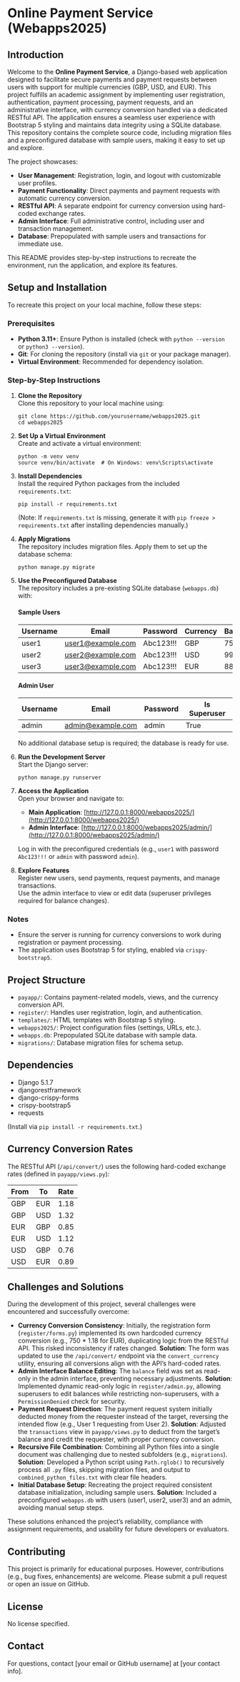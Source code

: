 Online Payment Service (Webapps2025)
====================================

Introduction
------------

Welcome to the **Online Payment Service**, a Django-based web application designed to facilitate secure payments and payment requests between users with support for multiple currencies (GBP, USD, and EUR). This project fulfills an academic assignment by implementing user registration, authentication, payment processing, payment requests, and an administrative interface, with currency conversion handled via a dedicated RESTful API. The application ensures a seamless user experience with Bootstrap 5 styling and maintains data integrity using a SQLite database. This repository contains the complete source code, including migration files and a preconfigured database with sample users, making it easy to set up and explore.

The project showcases:

* **User Management**: Registration, login, and logout with customizable user profiles.
* **Payment Functionality**: Direct payments and payment requests with automatic currency conversion.
* **RESTful API**: A separate endpoint for currency conversion using hard-coded exchange rates.
* **Admin Interface**: Full administrative control, including user and transaction management.
* **Database**: Prepopulated with sample users and transactions for immediate use.

This README provides step-by-step instructions to recreate the environment, run the application, and explore its features.

Setup and Installation
----------------------

To recreate this project on your local machine, follow these steps:

### Prerequisites

* **Python 3.11+**: Ensure Python is installed (check with `python --version` or `python3 --version`).
* **Git**: For cloning the repository (install via `git` or your package manager).
* **Virtual Environment**: Recommended for dependency isolation.

### Step-by-Step Instructions

1.  **Clone the Repository**  
    Clone this repository to your local machine using:
    
        git clone https://github.com/yourusername/webapps2025.git
        cd webapps2025
    
2.  **Set Up a Virtual Environment**  
    Create and activate a virtual environment:
    
        python -m venv venv
        source venv/bin/activate  # On Windows: venv\Scripts\activate
    
3.  **Install Dependencies**  
    Install the required Python packages from the included `requirements.txt`:
    
        pip install -r requirements.txt
    
    (Note: If `requirements.txt` is missing, generate it with `pip freeze > requirements.txt` after installing dependencies manually.)
4.  **Apply Migrations**  
    The repository includes migration files. Apply them to set up the database schema:
    
        python manage.py migrate
    
5.  **Use the Preconfigured Database**  
    The repository includes a pre-existing SQLite database (`webapps.db`) with:
    
    #### Sample Users
    
    | Username | Email | Password | Currency | Balance |
    | --- | --- | --- | --- | --- |
    | user1 | user1@example.com | Abc123!!! | GBP | 750.00 |
    | user2 | user2@example.com | Abc123!!! | USD | 990.00 |
    | user3 | user3@example.com | Abc123!!! | EUR | 885.00 |
    
    #### Admin User
    
    | Username | Email | Password | Is Superuser |
    | --- | --- | --- | --- |
    | admin | admin@example.com | admin | True |
    
    No additional database setup is required; the database is ready for use.
6.  **Run the Development Server**  
    Start the Django server:
    
        python manage.py runserver
    
7.  **Access the Application**  
    Open your browser and navigate to:
    
    * **Main Application**: [http://127.0.0.1:8000/webapps2025/](http://127.0.0.1:8000/webapps2025/)
    * **Admin Interface**: [http://127.0.0.1:8000/webapps2025/admin/](http://127.0.0.1:8000/webapps2025/admin/)
    
    Log in with the preconfigured credentials (e.g., `user1` with password `Abc123!!!` or `admin` with password `admin`).
8.  **Explore Features**  
    Register new users, send payments, request payments, and manage transactions.  
    Use the admin interface to view or edit data (superuser privileges required for balance changes).

### Notes

* Ensure the server is running for currency conversions to work during registration or payment processing.
* The application uses Bootstrap 5 for styling, enabled via `crispy-bootstrap5`.

Project Structure
-----------------

* `payapp/`: Contains payment-related models, views, and the currency conversion API.
* `register/`: Handles user registration, login, and authentication.
* `templates/`: HTML templates with Bootstrap 5 styling.
* `webapps2025/`: Project configuration files (settings, URLs, etc.).
* `webapps.db`: Prepopulated SQLite database with sample data.
* `migrations/`: Database migration files for schema setup.

Dependencies
------------

* Django 5.1.7
* djangorestframework
* django-crispy-forms
* crispy-bootstrap5
* requests

(Install via `pip install -r requirements.txt`.)

Currency Conversion Rates
-------------------------

The RESTful API (`/api/convert/`) uses the following hard-coded exchange rates (defined in `payapp/views.py`):

| From | To  | Rate |
| --- | --- | --- |
| GBP | EUR | 1.18 |
| GBP | USD | 1.32 |
| EUR | GBP | 0.85 |
| EUR | USD | 1.12 |
| USD | GBP | 0.76 |
| USD | EUR | 0.89 |

Challenges and Solutions
------------------------

During the development of this project, several challenges were encountered and successfully overcome:

* **Currency Conversion Consistency**: Initially, the registration form (`register/forms.py`) implemented its own hardcoded currency conversion (e.g., 750 * 1.18 for EUR), duplicating logic from the RESTful API. This risked inconsistency if rates changed. **Solution**: The form was updated to use the `/api/convert/` endpoint via the `convert_currency` utility, ensuring all conversions align with the API’s hard-coded rates.
* **Admin Interface Balance Editing**: The `balance` field was set as read-only in the admin interface, preventing necessary adjustments. **Solution**: Implemented dynamic read-only logic in `register/admin.py`, allowing superusers to edit balances while restricting non-superusers, with a `PermissionDenied` check for security.
* **Payment Request Direction**: The payment request system initially deducted money from the requester instead of the target, reversing the intended flow (e.g., User 1 requesting from User 2). **Solution**: Adjusted the `transactions` view in `payapp/views.py` to deduct from the target’s balance and credit the requester, with proper currency conversion.
* **Recursive File Combination**: Combining all Python files into a single document was challenging due to nested subfolders (e.g., `migrations`). **Solution**: Developed a Python script using `Path.rglob()` to recursively process all `.py` files, skipping migration files, and output to `combined_python_files.txt` with clear file headers.
* **Initial Database Setup**: Recreating the project required consistent database initialization, including sample users. **Solution**: Included a preconfigured `webapps.db` with users (user1, user2, user3) and an admin, avoiding manual setup steps.

These solutions enhanced the project’s reliability, compliance with assignment requirements, and usability for future developers or evaluators.

Contributing
------------

This project is primarily for educational purposes. However, contributions (e.g., bug fixes, enhancements) are welcome. Please submit a pull request or open an issue on GitHub.

License
-------

No license specified.

Contact
-------

For questions, contact \[your email or GitHub username\] at \[your contact info\].
